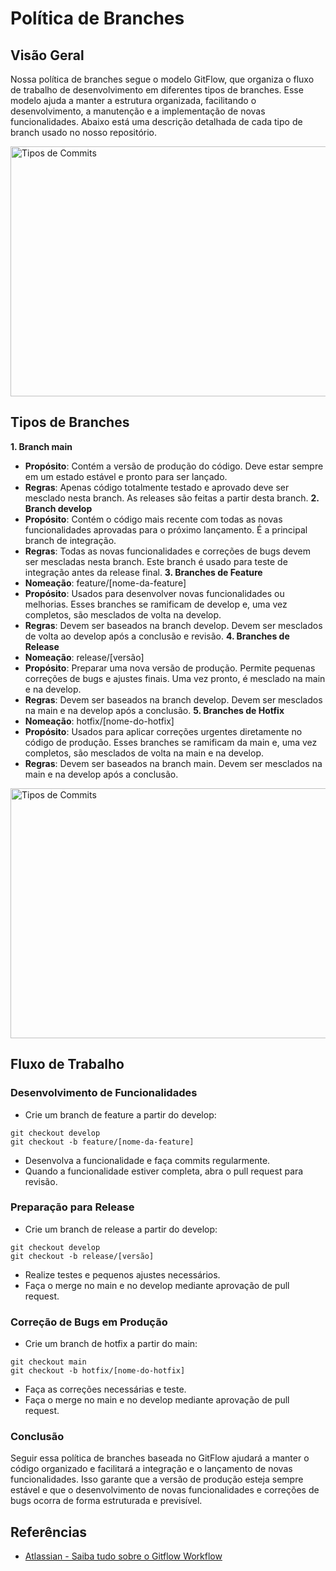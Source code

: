 # Política de Branches
## Visão Geral
Nossa política de branches segue o modelo GitFlow, que organiza o fluxo de trabalho de desenvolvimento em diferentes tipos de branches. Esse modelo ajuda a manter a estrutura organizada, facilitando o desenvolvimento, a manutenção e a implementação de novas funcionalidades. Abaixo está uma descrição detalhada de cada tipo de branch usado no nosso repositório.

<img src="https://diaristando.github.io/diaristando.app/assets/flow.svg" alt="Tipos de Commits" width="600" height="400" />

## Tipos de Branches
**1. Branch main**
- **Propósito**: Contém a versão de produção do código. Deve estar sempre em um estado estável e pronto para ser lançado.
- **Regras**: Apenas código totalmente testado e aprovado deve ser mesclado nesta branch.
As releases são feitas a partir desta branch.
**2. Branch develop**
- **Propósito**: Contém o código mais recente com todas as novas funcionalidades aprovadas para o próximo lançamento. É a principal branch de integração.
- **Regras**: Todas as novas funcionalidades e correções de bugs devem ser mescladas nesta branch.
Este branch é usado para teste de integração antes da release final.
**3. Branches de Feature**
- **Nomeação**: feature/[nome-da-feature]
- **Propósito**: Usados para desenvolver novas funcionalidades ou melhorias. Esses branches se ramificam de develop e, uma vez completos, são mesclados de volta na develop.
- **Regras**: Devem ser baseados na branch develop.
Devem ser mesclados de volta ao develop após a conclusão e revisão.
**4. Branches de Release**
- **Nomeação**: release/[versão]
- **Propósito**: Preparar uma nova versão de produção. Permite pequenas correções de bugs e ajustes finais. Uma vez pronto, é mesclado na main e na develop.
- **Regras**: Devem ser baseados na branch develop.
Devem ser mesclados na main e na develop após a conclusão.
**5. Branches de Hotfix**
- **Nomeação**: hotfix/[nome-do-hotfix]
- **Propósito**: Usados para aplicar correções urgentes diretamente no código de produção. Esses branches se ramificam da main e, uma vez completos, são mesclados de volta na main e na develop.
- **Regras**: Devem ser baseados na branch main.
Devem ser mesclados na main e na develop após a conclusão.

<img src="https://diaristando.github.io/diaristando.app/assets/flow2.svg" alt="Tipos de Commits" width="600" height="400" />

## Fluxo de Trabalho
### Desenvolvimento de Funcionalidades
- Crie um branch de feature a partir do develop:
```
git checkout develop
git checkout -b feature/[nome-da-feature]
```
- Desenvolva a funcionalidade e faça commits regularmente.
- Quando a funcionalidade estiver completa, abra o pull request para revisão.
### Preparação para Release
- Crie um branch de release a partir do develop:
```
git checkout develop
git checkout -b release/[versão]
```
- Realize testes e pequenos ajustes necessários.
- Faça o merge no main e no develop mediante aprovação de pull request.
### Correção de Bugs em Produção
- Crie um branch de hotfix a partir do main:
```
git checkout main
git checkout -b hotfix/[nome-do-hotfix]
```
- Faça as correções necessárias e teste.
- Faça o merge no main e no develop mediante aprovação de pull request.

### Conclusão
Seguir essa política de branches baseada no GitFlow ajudará a manter o código organizado e facilitará a integração e o lançamento de novas funcionalidades. Isso garante que a versão de produção esteja sempre estável e que o desenvolvimento de novas funcionalidades e correções de bugs ocorra de forma estruturada e previsível.

## Referências

- [Atlassian - Saiba tudo sobre o Gitflow Workflow](https://www.atlassian.com/br/git/tutorials/comparing-workflows/gitflow-workflow)